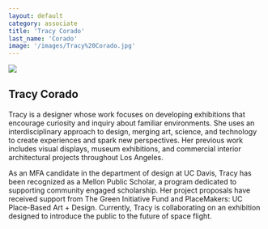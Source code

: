 ```yaml
---
layout: default
category: associate
title: 'Tracy Corado'
last_name: 'Corado'
image: '/images/Tracy%20Corado.jpg'
---
```


<img src="{{ page.image }}">

<h2 class="team-title">Tracy Corado</h2>
<h4 class="team-position"></h4>

<p>
Tracy is a designer whose work focuses on developing exhibitions that encourage curiosity and inquiry about familiar environments. She uses an interdisciplinary approach to design, merging art, science, and technology to create experiences and spark new perspectives. Her previous work includes visual displays, museum exhibitions, and commercial interior architectural projects throughout Los Angeles.
</p>
<p>
As an MFA candidate in the department of design at UC Davis, Tracy has been recognized as a Mellon Public Scholar, a program dedicated to supporting community engaged scholarship. Her project proposals have received support from The Green Initiative Fund and PlaceMakers: UC Place-Based Art + Design. Currently, Tracy is collaborating on an exhibition designed to introduce the public to the future of space flight.
</p>
<ul class="team-member-other-info"></ul>
